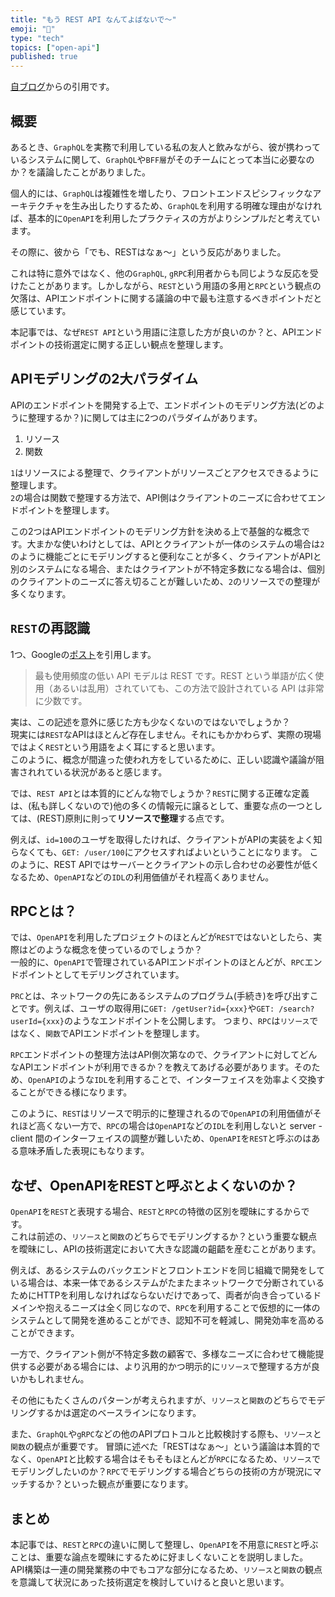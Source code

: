 ```yaml
---
title: "もう REST API なんてよばないで〜"
emoji: "📝"
type: "tech"
topics: ["open-api"]
published: true
---
```



  [自ブログ](https://blog.hedrall.work/posts/2023-10-24-no-more-rest)からの引用です。
  
  ## 概要

あるとき、`GraphQL`を実務で利用している私の友人と飲みながら、彼が携わっているシステムに関して、`GraphQL`や`BFF層`がそのチームにとって本当に必要なのか？を議論したことがありました。

個人的には、`GraphQL`は複雑性を増したり、フロントエンドスピシフィックなアーキテクチャを生み出したりするため、`GraphQL`を利用する明確な理由がなければ、基本的に`OpenAPI`を利用したプラクティスの方がよりシンプルだと考えています。

その際に、彼から「でも、RESTはなぁ〜」という反応がありました。

これは特に意外ではなく、他の`GraphQL`, `gRPC`利用者からも同じような反応を受けたことがあります。しかしながら、`REST`という用語の多用と`RPC`という観点の欠落は、APIエンドポイントに関する議論の中で最も注意するべきポイントだと感じています。

本記事では、なぜ`REST API`という用語に注意した方が良いのか？と、APIエンドポイントの技術選定に関する正しい観点を整理します。

## APIモデリングの2大パラダイム

APIのエンドポイントを開発する上で、エンドポイントのモデリング方法(どのように整理するか？)に関しては主に2つのパラダイムがあります。

1. リソース
2. 関数

`1`はリソースによる整理で、クライアントがリソースごとアクセスできるように整理します。 <br/>
`2`の場合は関数で整理する方法で、API側はクライアントのニーズに合わせてエンドポイントを整理します。

この2つはAPIエンドポイントのモデリング方針を決める上で基盤的な概念です。大まかな使いわけとしては、APIとクライアントが一体のシステムの場合は`2`のように機能ごとにモデリングすると便利なことが多く、クライアントがAPIと別のシステムになる場合、またはクライアントが不特定多数になる場合は、個別のクライアントのニーズに答え切ることが難しいため、`2`のリソースでの整理が多くなります。

## `REST`の再認識

1つ、Googleの[ポスト](https://cloud.google.com/blog/ja/products/api-management/understanding-grpc-openapi-and-rest-and-when-to-use-them)を引用します。

> 最も使用頻度の低い API モデルは REST です。REST という単語が広く使用（あるいは乱用）されていても、この方法で設計されている API は非常に少数です。

実は、この記述を意外に感じた方も少なくないのではないでしょうか？<br/>
現実には`REST`なAPIはほとんど存在しません。それにもかかわらず、実際の現場ではよく`REST`という用語をよく耳にすると思います。<br/>
このように、概念が間違った使われ方をしているために、正しい認識や議論が阻害されれている状況があると感じます。<br/>

では、`REST API`とは本質的にどんな物でしょうか？`REST`に関する正確な定義は、(私も詳しくないので)他の多くの情報元に譲るとして、重要な点の一つとしては、(REST)原則に則って**リソースで整理**する点です。

例えば、`id=100`のユーザを取得したければ、クライアントがAPIの実装をよく知らなくても、`GET: /user/100`にアクセスすればよいということになります。
このように、REST APIではサーバーとクライアントの示し合わせの必要性が低くなるため、`OpenAPI`などの`IDL`の利用価値がそれ程高くありません。

## RPCとは？

では、`OpenAPI`を利用したプロジェクトのほとんどが`REST`ではないとしたら、実際はどのような概念を使っているのでしょうか？<br/>
一般的に、`OpenAPI`で管理されているAPIエンドポイントのほとんどが、`RPC`エンドポイントとしてモデリングされています。

`PRC`とは、ネットワークの先にあるシステムのプログラム(手続き)を呼び出すことです。例えば、ユーザの取得用に`GET: /getUser?id={xxx}`や`GET: /search?userId={xxx}`のようなエンドポイントを公開します。
つまり、`RPC`は`リソース`ではなく、`関数`でAPIエンドポイントを整理します。

`RPC`エンドポイントの整理方法はAPI側次第なので、クライアントに対してどんなAPIエンドポイントが利用できるか？を教えてあげる必要があります。そのため、`OpenAPI`のような`IDL`を利用することで、インターフェイスを効率よく交換することができる様になります。

このように、`REST`はリソースで明示的に整理されるので`OpenAPI`の利用価値がそれほど高くない一方で、`RPC`の場合は`OpenAPI`などの`IDL`を利用しないと server - client 間のインターフェイスの調整が難しいため、`OpenAPI`を`REST`と呼ぶのはある意味矛盾した表現にもなります。

## なぜ、OpenAPIをRESTと呼ぶとよくないのか？

`OpenAPI`を`REST`と表現する場合、`REST`と`RPC`の特徴の区別を曖昧にするからです。</br>
これは前述の、`リソース`と`関数`のどちらでモデリングするか？という重要な観点を曖昧にし、APIの技術選定において大きな認識の齟齬を産むことがあります。

例えば、あるシステムのバックエンドとフロントエンドを同じ組織で開発をしている場合は、本来一体であるシステムがたまたまネットワークで分断されているためにHTTPを利用しなければならないだけであって、両者が向き合っているドメインや抱えるニーズは全く同じなので、`RPC`を利用することで仮想的に一体のシステムとして開発を進めることができ、認知不可を軽減し、開発効率を高めることができます。

一方で、クライアント側が不特定多数の顧客で、多様なニーズに合わせて機能提供する必要がある場合には、より汎用的かつ明示的に`リソース`で整理する方が良いかもしれません。

その他にもたくさんのパターンが考えられますが、`リソース`と`関数`のどちらでモデリングするかは選定のベースラインになります。

また、`GraphQL`や`gRPC`などの他のAPIプロトコルと比較検討する際も、`リソース`と`関数`の観点が重要です。
冒頭に述べた「RESTはなぁ〜」という議論は本質的でなく、`OpenAPI`と比較する場合はそもそもほとんどが`RPC`になるため、`リソース`でモデリングしたいのか？`RPC`でモデリングする場合どちらの技術の方が現況にマッチするか？といった観点が重要になります。

## まとめ

本記事では、`REST`と`RPC`の違いに関して整理し、`OpenAPI`を不用意に`REST`と呼ぶことは、重要な論点を曖昧にするために好ましくないことを説明しました。<br/>
API構築は一連の開発業務の中でもコアな部分になるため、`リソース`と`関数`の観点を意識して状況にあった技術選定を検討していけると良いと思います。


  
